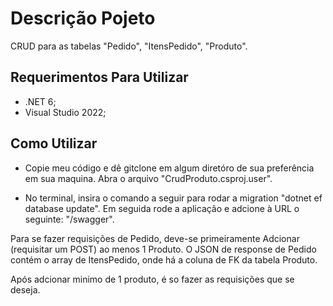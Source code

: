 # Descrição Pojeto
CRUD para as tabelas "Pedido", "ItensPedido", "Produto".

## Requerimentos Para Utilizar
- .NET 6;
- Visual Studio 2022;

## Como Utilizar
- Copie meu código e dê gitclone em algum diretóro de sua preferência em sua maquina.
Abra o arquivo "CrudProduto.csproj.user".

- No terminal, insira o comando a seguir para rodar a migration "dotnet ef database update". 
Em seguida rode a aplicação e adcione à URL o seguinte: "/swagger".

Para se fazer requisições de Pedido, deve-se primeiramente Adcionar (requisitar um POST) ao menos 1 Produto.
O JSON de response de Pedido contém o array de ItensPedido, onde há a coluna de FK da tabela Produto.

Após adcionar minimo de 1 produto, é so fazer as requisições que se deseja.


